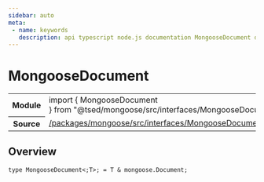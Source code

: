 ```yaml
---
sidebar: auto
meta:
 - name: keywords
   description: api typescript node.js documentation MongooseDocument decorator
---
```

# MongooseDocument <Badge text="Decorator" type="decorator"/>
<!-- Summary -->
<section class="symbol-info"><table class="is-full-width"><tbody><tr><th>Module</th><td><div class="lang-typescript"><span class="token keyword">import</span> { MongooseDocument }&nbsp;<span class="token keyword">from</span>&nbsp;<span class="token string">"@tsed/mongoose/src/interfaces/MongooseDocument"</span></div></td></tr><tr><th>Source</th><td><a href="https://github.com/Romakita/ts-express-decorators/blob/v4.31.4/packages/mongoose/src/interfaces/MongooseDocument.ts#L0-L0">/packages/mongoose/src/interfaces/MongooseDocument.ts</a></td></tr></tbody></table></section>

<!-- Overview -->
## Overview


<pre><code class="typescript-lang ">type MongooseDocument&lt<span class="token punctuation">;</span>T&gt<span class="token punctuation">;</span><span class="token punctuation"> = </span>T & mongoose.Document<span class="token punctuation">;</span></code></pre>